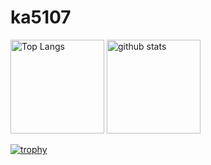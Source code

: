 # ka5107

<p align="left"> 
  <img alt="Top Langs" height="150px" src="https://github-readme-stats.vercel.app/api/top-langs/?username=kaitoyamazaki&layout=compact&show_icons=true&theme=onedark" />
  <img alt="github stats" height="150px" src="https://github-readme-stats.vercel.app/api?username=kaitoyamazaki&theme=onedark&show_icons=ture" />
</p>

[![trophy](https://github-profile-trophy.vercel.app/?username=kaitoyamazaki&theme=onedark&column=7
)](https://github.com/ryo-ma/github-profile-trophy)

